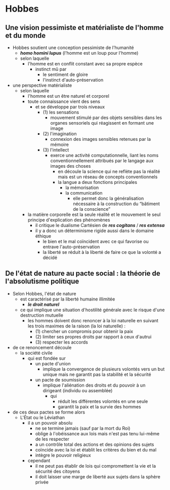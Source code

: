 # Hobbes

## Une vision pessimiste et matérialiste de l'homme et du monde

- Hobbes soutient une conception pessimiste de l'humanité
  - ***homo homini lupus*** (l'homme est un loup pour l'homme)
  - selon laquelle
    - l'homme est en conflit constant avec sa propre espèce
      - instinct mû par
        - le sentiment de gloire
        - l'instinct d'auto-préservation
- une perspective matérialiste
  - selon laquelle
    - l'homme est un être naturel et corporel
    - toute connaissance vient des sens
      - et se développe par trois niveaux
        - (1) les sensations
          - mouvement stimulé par des objets sensibles dans les organes sensoriels qui réagissent en formant une image
        - (2) l'imagination
          - connexion des images sensibles retenues par la mémoire
        - (3) l'intellect
          - exerce une activité computationnelle, liant les noms conventionnellement attribués par le langage aux images des choses
            - en découle la science qui ne reflète pas la réalité mais est un réseau de concepts conventionnels
            - la langue a deux fonctions principales
              - la mémorisation
              - la communication
                - elle permet donc la généralisation nécessaire à la construction du “bâtiment de la conscience”
    - la matière corporelle est la seule réalité et le mouvement le seul principe d'explication des phénomènes
      - il critique le dualisme Cartésien de ***res cogitans*** / ***res extensa***
      - il y a donc un déterminisme rigide aussi dans le domaine éthique
        - le bien et le mal coïncident avec ce qui favorise ou entrave l'auto-préservation
        - la liberté se réduit à la liberté de faire ce que la volonté a décidé

## De l'état de nature au pacte social : la théorie de l'absolutisme politique

- Selon Hobbes, l'état de nature
  - est caractérisé par la liberté humaine illimitée
    - ***le droit naturel***
  - ce qui implique une situation d'hostilité générale avec le risque d'une destruction mutuelle
    - les hommes doivent donc renoncer à la loi naturelle en suivant les trois maximes de la raison (la loi naturelle) :
      - (1) chercher un compromis pour obtenir la paix
      - (2) limiter ses propres droits par rapport à ceux d'autrui
      - (3) respecter les accords
- de ce renoncement découle
  - la société civile
    - qui est fondée sur
      - un pacte d'union
        - implique la convergence de plusieurs volontés vers un but unique mais ne garantit pas la stabilité et la sécurité
      - un pacte de soumission
        - implique l'aliénation des droits et du pouvoir à un dirigeant (individu ou assemblée)
          - qui
            - réduit les différentes volontés en une seule
            - garantit la paix et la survie des hommes
- de ces deux pactes se forme alors
  - L'État ou le Léviathan
    - il a un pouvoir absolu
      - ne se termine jamais (sauf par la mort du Roi)
      - oblige à l'obéissance aux lois mais n'est pas tenu lui-même de les respecter
      - a un contrôle total des actions et des opinions des sujets
      - coïncide avec la loi et établit les critères du bien et du mal
      - intègre le pouvoir religieux
    - cependant
      - il ne peut pas établir de lois qui compromettent la vie et la sécurité des citoyens
      - il doit laisser une marge de liberté aux sujets dans la sphère privée